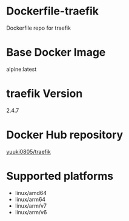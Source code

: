 # Dockerfile-traefik
Dockerfile repo for traefik

# Base Docker Image
alpine:latest

# traefik Version
2.4.7

# Docker Hub repository
[yuuki0805/traefik](https://hub.docker.com/r/yuuki0805/traefik)

# Supported platforms
- linux/amd64
- linux/arm64
- linux/arm/v7
- linux/arm/v6
